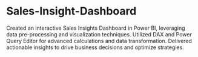 # Sales-Insight-Dashboard

Created an interactive Sales Insights Dashboard in Power BI, leveraging data pre-processing and visualization techniques. 
Utilized DAX and Power Query Editor for advanced calculations and data transformation. 
Delivered actionable insights to drive business decisions and optimize strategies.
